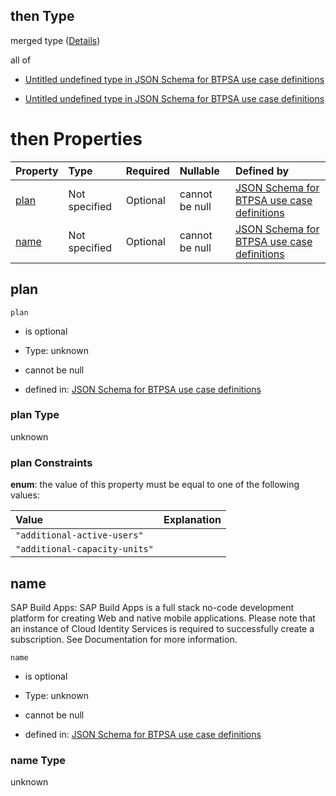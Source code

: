 ## then Type

merged type ([Details](btpsa-usecase-properties-services-items-allof-1-then-allof-105-then.md))

all of

*   [Untitled undefined type in JSON Schema for BTPSA use case definitions](btpsa-usecase-properties-services-items-allof-1-then-allof-105-then-allof-0.md "check type definition")

*   [Untitled undefined type in JSON Schema for BTPSA use case definitions](btpsa-usecase-properties-services-items-allof-1-then-allof-105-then-allof-1.md "check type definition")

# then Properties

| Property      | Type          | Required | Nullable       | Defined by                                                                                                                                                                                                              |
| :------------ | :------------ | :------- | :------------- | :---------------------------------------------------------------------------------------------------------------------------------------------------------------------------------------------------------------------- |
| [plan](#plan) | Not specified | Optional | cannot be null | [JSON Schema for BTPSA use case definitions](btpsa-usecase-properties-services-items-allof-1-then-allof-105-then-properties-plan.md "undefined#/properties/services/items/allOf/1/then/allOf/105/then/properties/plan") |
| [name](#name) | Not specified | Optional | cannot be null | [JSON Schema for BTPSA use case definitions](btpsa-usecase-properties-services-items-allof-1-then-allof-105-then-properties-name.md "undefined#/properties/services/items/allOf/1/then/allOf/105/then/properties/name") |

## plan



`plan`

*   is optional

*   Type: unknown

*   cannot be null

*   defined in: [JSON Schema for BTPSA use case definitions](btpsa-usecase-properties-services-items-allof-1-then-allof-105-then-properties-plan.md "undefined#/properties/services/items/allOf/1/then/allOf/105/then/properties/plan")

### plan Type

unknown

### plan Constraints

**enum**: the value of this property must be equal to one of the following values:

| Value                         | Explanation |
| :---------------------------- | :---------- |
| `"additional-active-users"`   |             |
| `"additional-capacity-units"` |             |

## name

SAP Build Apps: SAP Build Apps is a full stack no-code development platform for creating Web and native mobile applications. Please note that an instance of Cloud Identity Services is required to successfully create a subscription. See Documentation for more information.

`name`

*   is optional

*   Type: unknown

*   cannot be null

*   defined in: [JSON Schema for BTPSA use case definitions](btpsa-usecase-properties-services-items-allof-1-then-allof-105-then-properties-name.md "undefined#/properties/services/items/allOf/1/then/allOf/105/then/properties/name")

### name Type

unknown
